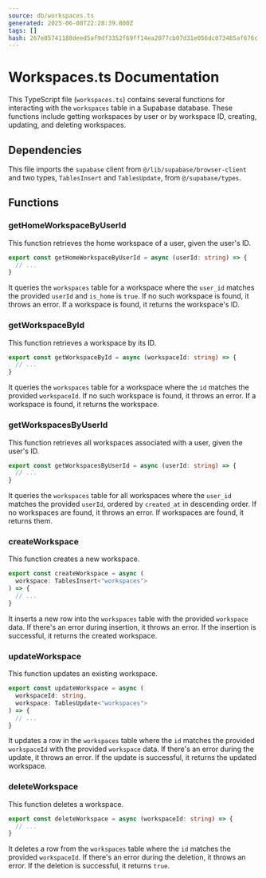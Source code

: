```yaml
---
source: db/workspaces.ts
generated: 2025-06-08T22:28:39.800Z
tags: []
hash: 267e05741188deed5af9df3352f69ff14ea2077cb07d31e056dc073485af676c
---
```


# Workspaces.ts Documentation

This TypeScript file (`workspaces.ts`) contains several functions for interacting with the `workspaces` table in a Supabase database. These functions include getting workspaces by user or by workspace ID, creating, updating, and deleting workspaces.

## Dependencies

This file imports the `supabase` client from `@/lib/supabase/browser-client` and two types, `TablesInsert` and `TablesUpdate`, from `@/supabase/types`.

## Functions

### getHomeWorkspaceByUserId

This function retrieves the home workspace of a user, given the user's ID.

```ts
export const getHomeWorkspaceByUserId = async (userId: string) => {
  // ...
}
```

It queries the `workspaces` table for a workspace where the `user_id` matches the provided `userId` and `is_home` is `true`. If no such workspace is found, it throws an error. If a workspace is found, it returns the workspace's ID.

### getWorkspaceById

This function retrieves a workspace by its ID.

```ts
export const getWorkspaceById = async (workspaceId: string) => {
  // ...
}
```

It queries the `workspaces` table for a workspace where the `id` matches the provided `workspaceId`. If no such workspace is found, it throws an error. If a workspace is found, it returns the workspace.

### getWorkspacesByUserId

This function retrieves all workspaces associated with a user, given the user's ID.

```ts
export const getWorkspacesByUserId = async (userId: string) => {
  // ...
}
```

It queries the `workspaces` table for all workspaces where the `user_id` matches the provided `userId`, ordered by `created_at` in descending order. If no workspaces are found, it throws an error. If workspaces are found, it returns them.

### createWorkspace

This function creates a new workspace.

```ts
export const createWorkspace = async (
  workspace: TablesInsert<"workspaces">
) => {
  // ...
}
```

It inserts a new row into the `workspaces` table with the provided `workspace` data. If there's an error during insertion, it throws an error. If the insertion is successful, it returns the created workspace.

### updateWorkspace

This function updates an existing workspace.

```ts
export const updateWorkspace = async (
  workspaceId: string,
  workspace: TablesUpdate<"workspaces">
) => {
  // ...
}
```

It updates a row in the `workspaces` table where the `id` matches the provided `workspaceId` with the provided `workspace` data. If there's an error during the update, it throws an error. If the update is successful, it returns the updated workspace.

### deleteWorkspace

This function deletes a workspace.

```ts
export const deleteWorkspace = async (workspaceId: string) => {
  // ...
}
```

It deletes a row from the `workspaces` table where the `id` matches the provided `workspaceId`. If there's an error during the deletion, it throws an error. If the deletion is successful, it returns `true`.